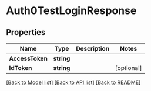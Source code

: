 # Auth0TestLoginResponse

## Properties

Name | Type | Description | Notes
------------ | ------------- | ------------- | -------------
**AccessToken** | **string** |  |
**IdToken** | **string** |  |[optional] 

[[Back to Model list]](../README.md#documentation-for-models) [[Back to API list]](../README.md#documentation-for-api-endpoints) [[Back to README]](../README.md)


